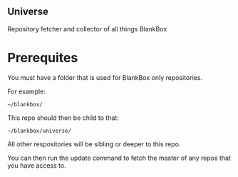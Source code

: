 ## Universe
Repository fetcher and collector of all things BlankBox

# Prerequites

You must have a folder that is used for BlankBox only repositories.

For example:

``~/blankbox/``


This repo should then be child to that:

``~/blankbox/universe/``


All other respositories will be sibling or deeper to this repo.

You can then run the update command to fetch the master of any repos that you have access to.
